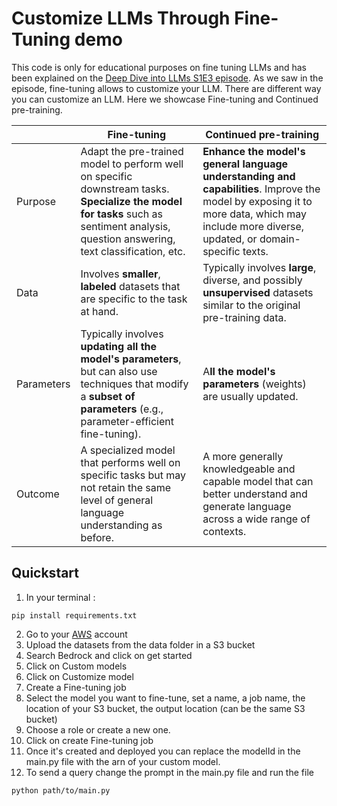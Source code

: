 # Customize LLMs Through Fine-Tuning demo

This code is only for educational purposes on fine tuning LLMs and has been explained on the [Deep Dive into LLMs S1E3 episode](https://www.twitch.tv/videos/2144922963). As we saw in the episode, fine-tuning allows to customize your LLM. There are different way you can customize an LLM. Here we showcase Fine-tuning and Continued pre-training.

|     | Fine-tuning | Continued pre-training |
| -------- | ------- | ------- |
| Purpose  | Adapt the pre-trained model to perform well on specific downstream tasks. **Specialize the model for tasks** such as sentiment analysis, question answering, text classification, etc.   | **Enhance the model's general language understanding and capabilities**. Improve the model by exposing it to more data, which may include more diverse, updated, or domain-specific texts.
| Data | Involves **smaller**, **labeled** datasets that are specific to the task at hand.     | Typically involves **large**, diverse, and possibly **unsupervised** datasets similar to the original pre-training data.
| Parameters    | Typically involves **updating all the model's parameters**, but can also use techniques that modify a **subset of parameters** (e.g., parameter-efficient fine-tuning).    | A**ll the model's parameters** (weights) are usually updated.
| Outcome    | A specialized model that performs well on specific tasks but may not retain the same level of general language understanding as before. | A more generally knowledgeable and capable model that can better understand and generate language across a wide range of contexts.

## Quickstart

1. In your terminal :

```
pip install requirements.txt
```

2. Go to your [AWS](https://us-east-1.console.aws.amazon.com/) account 
3. Upload the datasets from the data folder in a S3 bucket
4. Search Bedrock and click on get started
5. Click on Custom models
6. Click on Customize model
7. Create a Fine-tuning job
8. Select the model you want to fine-tune, set a name, a job name, the location of your S3 bucket, the output location (can be the same S3 bucket)
9. Choose a role or create a new one.
10. Click on create Fine-tuning job
11. Once it's created and deployed you can replace the modelId in the main.py file with the arn of your custom model.
12. To send a query change the prompt in the main.py file and run the file

```
python path/to/main.py
```